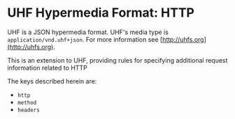 # UHF Hypermedia Format: HTTP

UHF is a JSON hypermedia format.  UHF's media type is `application/vnd.uhf+json`.  For more information see [http://uhfs.org](http://uhfs.org).

This is an extension to UHF, providing rules for specifying additional request information related to HTTP

The keys described herein are:

- `http`
- `method`
- `headers`


